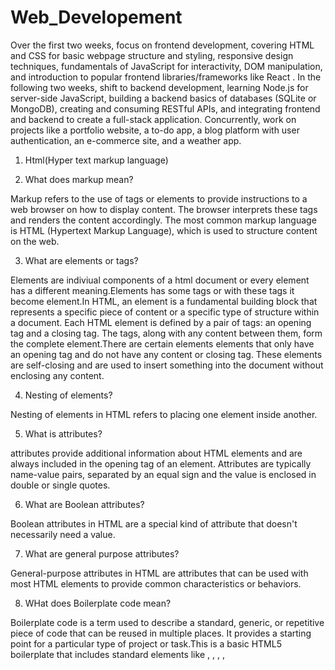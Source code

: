 # Web_Developement
 Over the first two weeks, focus on frontend development, covering HTML and CSS for basic webpage structure and styling, responsive design techniques, fundamentals of JavaScript for interactivity, DOM manipulation, and introduction to popular frontend libraries/frameworks like React . In the following two weeks, shift to backend development, learning Node.js for server-side JavaScript, building a backend  basics of databases (SQLite or MongoDB), creating and consuming RESTful APIs, and integrating frontend and backend to create a full-stack application. Concurrently, work on projects like a portfolio website, a to-do app, a blog platform with user authentication, an e-commerce site, and a weather app. 
                                 
                                

1. Html(Hyper text markup language)

2. What does markup mean?

Markup refers to the use of tags or elements to provide instructions to a web browser on how to display content. The browser interprets these tags and renders the content accordingly. The most common markup language is HTML (Hypertext Markup Language), which is used to structure content on the web.

3. What are elements or tags?

Elements are indiviual components of a html document or every element has a different meaning.Elements has some tags or with these tags it become element.In HTML, an element is a fundamental building block that represents a specific piece of content or a specific type of structure within a document. Each HTML element is defined by a pair of tags: an opening tag and a closing tag. The tags, along with any content between them, form the complete element.There are certain elements elements that only have an opening tag and do not have any content or closing tag. These elements are self-closing and are used to insert something into the document without enclosing any content.

4. Nesting of elements?

Nesting of elements in HTML refers to placing one element inside another.

5. What is attributes?

attributes provide additional information about HTML elements and are always included in the opening tag of an element. Attributes are typically name-value pairs, separated by an equal sign  and the value is enclosed in double or single quotes. 

6. What are Boolean attributes?

Boolean attributes in HTML are a special kind of attribute that doesn't necessarily need a value.

7. What are general purpose attributes?

General-purpose attributes in HTML are attributes that can be used with most HTML elements to provide common characteristics or behaviors.

8. WHat does Boilerplate code mean?

Boilerplate code is a term used to describe a standard, generic, or repetitive piece of code that can be reused in multiple places. It provides a starting point for a particular type of project or task.This is a basic HTML5 boilerplate that includes standard elements like <!DOCTYPE html>, <html>, <head>, <meta>, <title>, <link>, <body>, and others. It provides a starting point for building a website.

9. Extentions

Extensions can provide features like autocompletion, syntax highlighting, code formatting, and more.

Auto Rename Tag:
Automatically renames paired HTML tags when one of them is renamed. This can be a time-saving feature when working with HTML markup.

Auto Close Tag:
Automatically adds closing tags when you type the closing angle bracket of an opening tag. It helps maintain well-formed HTML.

Prettier - Code Formatter:
Prettier is a code formatter that supports HTML. It helps maintain consistent code style by automatically formatting your HTML code according to predefined rules.

Emmet:
As mentioned earlier, Emmet is a powerful toolkit for web developers. The Emmet extension for VS Code provides Emmet abbreviation support, allowing you to quickly expand abbreviations into HTML or CSS code.

Live Server:
This extension enables a local development server that automatically reloads your HTML, CSS, and JavaScript files when they are modified. It's useful for real-time previews of your HTML pages.
To install extensions in Visual Studio Code, you can follow these steps:

Open VS Code.
Go to the Extensions view by clicking on the Extensions icon in the Activity Bar on the side of the window or by pressing Ctrl+Shift+X.
Search for the desired extension in the Extensions view search bar.
Click on the extension in the search results and then click the "Install" button.
These extensions can significantly improve your HTML development experience in Visual Studio Code.

 10. What does emmet do?

Emmet is a web development tool that helps streamline and speed up the process of writing code. 
Emmet provides an abbreviation syntax that allows developers to write HTML and CSS code using shorthand expressions. These expressions are expanded into full HTML or CSS code snippets with a simple trigger. 

11. Important Html elements or attributes?

Html has so many elements but some are very important so we cover most important one along with the attributes.
Heading elements h1-h6
